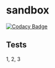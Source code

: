 # sandbox

[![Codacy Badge](https://app.codacy.com/project/badge/Grade/3419f96e99194c198fbb7532484019ee)](https://www.codacy.com/gh/codacy-docs/sandbox/dashboard?utm_source=github.com&amp;utm_medium=referral&amp;utm_content=codacy-docs/sandbox&amp;utm_campaign=Badge_Grade)

## Tests

1, 2, 3
